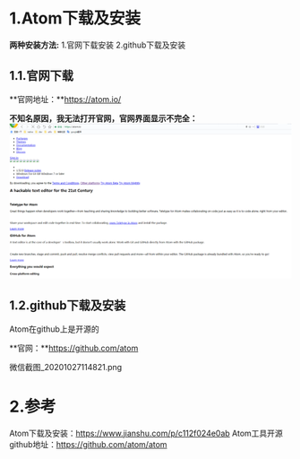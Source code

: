 # 1.Atom下载及安装
**两种安装方法:**
1.官网下载安装
2.github下载及安装

## 1.1.官网下载

**官网地址：**https://atom.io/

**不知名原因，我无法打开官网，官网界面显示不完全：**
![](/static/image/微信截图_20201027114703.png)

## 1.2.github下载及安装

Atom在github上是开源的

**官网：**https://github.com/atom

微信截图_20201027114821.png

# 2.参考
Atom下载及安装：https://www.jianshu.com/p/c112f024e0ab
Atom工具开源github地址：https://github.com/atom/atom





